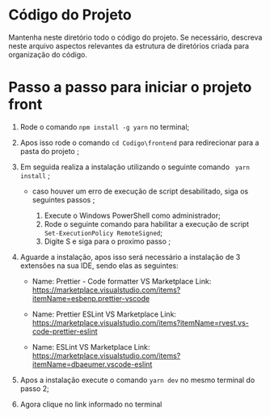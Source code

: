 # Código do Projeto

Mantenha neste diretório todo o código do projeto. Se necessário, descreva neste arquivo aspectos relevantes da estrutura de diretórios criada para organização do código.




# Passo a passo para iniciar o projeto front 
1. Rode o comando ` npm install -g yarn ` no terminal;
2. Apos isso rode o comando `cd Codigo\frontend` para redirecionar para a pasta do projeto ;
3. Em seguida realiza a instalação utilizando o seguinte comando ` yarn install`   ;
    * caso houver um erro de execução de script desabilitado, siga os seguintes passos ;
        
        1. Execute o  Windows PowerShell como administrador;
        2. Rode o seguinte comando para habilitar a execução de script ` Set-ExecutionPolicy RemoteSigned `;
        3. Digite S e siga para o proximo passo  ;
4. Aguarde a instalação, apos isso será necessário a instalação de 3 extensões na sua IDE, sendo elas as seguintes:

    * Name: Prettier - Code formatter VS Marketplace Link: https://marketplace.visualstudio.com/items?itemName=esbenp.prettier-vscode
    
    * Name: Prettier ESLint VS Marketplace Link: https://marketplace.visualstudio.com/items?itemName=rvest.vs-code-prettier-eslint
    
    * Name: ESLint VS Marketplace Link: https://marketplace.visualstudio.com/items?itemName=dbaeumer.vscode-eslint 
5. Apos a instalação execute o comando ` yarn dev ` no mesmo terminal do passo 2;
6. Agora clique no link informado no terminal
